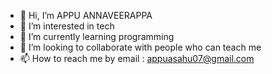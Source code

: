 - 👋 Hi, I’m APPU ANNAVEERAPPA
- 👀 I’m interested in tech
- 🌱 I’m currently learning programming
- 💞️ I’m looking to collaborate with people who can teach me
- 📫 How to reach me by email : appuasahu07@gmail.com

<!---
APPUSAHU07/APPUSAHU07 is a ✨ special ✨ repository because its `README.md` (this file) appears on your GitHub profile.
You can click the Preview link to take a look at your changes.
--->
